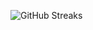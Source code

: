 ![GitHub Streaks](https://github-streaks-mqc9.onrender.com/streak/happilli/image?theme=midnight&cache_bust=1743256187&lang=ja)
